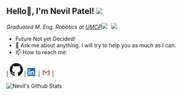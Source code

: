 <h2>Hello🏻, I'm Nevil Patel! <img src="https://media.giphy.com/media/12oufCB0MyZ1Go/giphy.gif" width="50"></h2>
<img align='right' src="https://media.giphy.com/media/2g8EYDN0VWFMY/giphy.gif" width="230">


<p><em>Graduated M. Eng. Robotics at <a href="https://robotics.umd.edu/education/master-engineering-degree">UMCP</a><img src="https://media.giphy.com/media/WUlplcMpOCEmTGBtBW/giphy.gif" width="30"> 
</em></p>

- Future Not yet Decided! 
- 💬 Ask me about anything. I will try to help you as much as I can.
- 📫 How to reach me: 

| [<img src="https://raw.githubusercontent.com/nevil-patel7/nevil-patel7/master/gihub.png" alt="github logo" width="34">](https://github.com/nevil-patel7)  |  [<img src="https://raw.githubusercontent.com/nevil-patel7/nevil-patel7/master/linkedin.png" alt="linkedin logo" width="24">](https://www.linkedin.com/in/-nevil/) |  [<img src="https://raw.githubusercontent.com/nevil-patel7/nevil-patel7/master/gmail.jpeg" alt="gmail logo" width="24">](mailto:nevilpatel003@gmail.com) |

![Nevil's Github Stats](https://github-readme-stats.vercel.app/api?username=nevil-patel7&show_icons=true)
